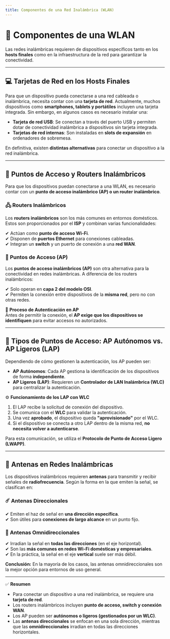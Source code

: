 ```yaml
---
title: Componentes de una Red Inalámbrica (WLAN)
---
```


# 📡 Componentes de una WLAN

Las redes inalámbricas requieren de dispositivos específicos tanto en los **hosts finales** como en la infraestructura de la red para garantizar la conectividad.

---

## 💻 Tarjetas de Red en los Hosts Finales

Para que un dispositivo pueda conectarse a una red cableada o inalámbrica, necesita contar con una **tarjeta de red**. Actualmente, muchos dispositivos como **smartphones, tablets y portátiles** incluyen una tarjeta integrada. Sin embargo, en algunos casos es necesario instalar una:

- **Tarjeta de red USB**: Se conectan a través del puerto USB y permiten dotar de conectividad inalámbrica a dispositivos sin tarjeta integrada.
- **Tarjetas de red internas**: Son instaladas en **slots de expansión** en ordenadores de sobremesa.

En definitiva, existen **distintas alternativas** para conectar un dispositivo a la red inalámbrica.

---

## 📡 Puntos de Acceso y Routers Inalámbricos

Para que los dispositivos puedan conectarse a una WLAN, es necesario contar con un **punto de acceso inalámbrico (AP) o un router inalámbrico**.

### 🖧 **Routers Inalámbricos**
Los **routers inalámbricos** son los más comunes en entornos domésticos. Estos son proporcionados por el **ISP** y combinan varias funcionalidades:

✔ Actúan como **punto de acceso Wi-Fi**.  
✔ Disponen de **puertos Ethernet** para conexiones cableadas.  
✔ Integran un **switch** y un puerto de conexión a una **red WAN**.  

### 📲 **Puntos de Acceso (AP)**
Los **puntos de acceso inalámbricos (AP)** son otra alternativa para la conectividad en redes inalámbricas. A diferencia de los routers inalámbricos:

✔ Solo operan en **capa 2 del modelo OSI**.  
✔ Permiten la conexión entre dispositivos de la **misma red**, pero no con otras redes.  

🔐 **Proceso de Autenticación en AP**  
Antes de permitir la conexión, el **AP exige que los dispositivos se identifiquen** para evitar accesos no autorizados.

---

## 🔢 Tipos de Puntos de Acceso: AP Autónomos vs. AP Ligeros (LAP)

Dependiendo de cómo gestionen la autenticación, los AP pueden ser:

- **AP Autónomos**: Cada AP gestiona la identificación de los dispositivos de forma **independiente**.
- **AP Ligeros (LAP)**: Requieren un **Controlador de LAN Inalámbrica (WLC)** para centralizar la autenticación.  


⚙️ **Funcionamiento de los LAP con WLC**

1. El LAP recibe la solicitud de conexión del dispositivo.
2. Se comunica con el **WLC** para validar la autenticación.
3. Una vez **aprobado**, el dispositivo queda **"aprovisionado"** por el WLC.
4. Si el dispositivo se conecta a otro LAP dentro de la misma red, **no necesita volver a autenticarse**.

Para esta comunicación, se utiliza el **Protocolo de Punto de Acceso Ligero (LWAPP)**.

---

## 📡 Antenas en Redes Inalámbricas

Los dispositivos inalámbricos requieren **antenas** para transmitir y recibir señales de **radiofrecuencia**. Según la forma en la que emiten la señal, se clasifican en:

### ☄️ **Antenas Direccionales**
✔ Emiten el haz de señal en **una dirección específica**.  
✔ Son útiles para **conexiones de largo alcance** en un punto fijo.  

### 🔦 **Antenas Omnidireccionales**
✔ Irradian la señal en **todas las direcciones** (en el eje horizontal).  
✔ Son las **más comunes en redes Wi-Fi domésticas y empresariales**.  
✔ En la práctica, la señal en el eje **vertical** suele ser más débil.  

**Conclusión:** En la mayoría de los casos, las antenas omnidireccionales son la mejor opción para entornos de uso general.

---

✅ **Resumen**

- Para conectar un dispositivo a una red inalámbrica, se requiere una **tarjeta de red**.
- Los routers inalámbricos incluyen **punto de acceso, switch y conexión WAN**.
- Los AP pueden ser **autónomos o ligeros (gestionados por un WLC)**.
- Las **antenas direccionales** se enfocan en una sola dirección, mientras que las **omnidireccionales** irradian en todas las direcciones horizontales.
  
